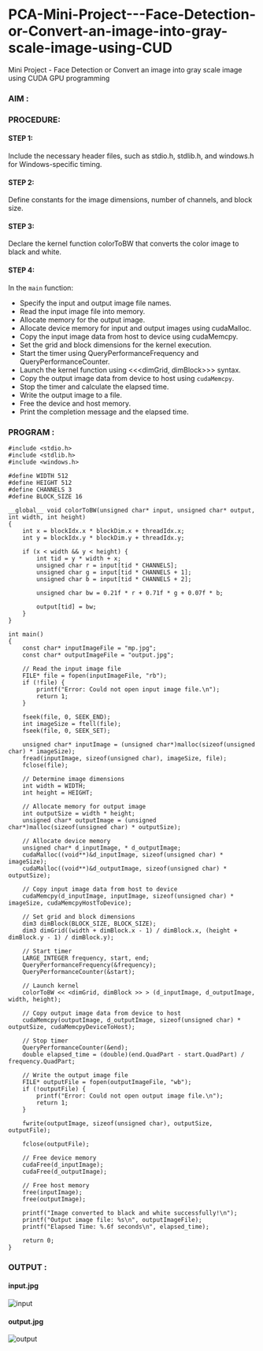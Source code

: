 # PCA-Mini-Project---Face-Detection-or-Convert-an-image-into-gray-scale-image-using-CUD
Mini Project - Face Detection or Convert an image into gray scale image using CUDA GPU programming
### AIM : 
### PROCEDURE:

#### STEP 1:
Include the necessary header files, such as stdio.h, stdlib.h, and windows.h for Windows-specific timing.
#### STEP 2:
Define constants for the image dimensions, number of channels, and block size.
#### STEP 3:
Declare the kernel function colorToBW that converts the color image to black and white.
#### STEP 4:
In the `main` function:
   - Specify the input and output image file names.
   - Read the input image file into memory.
   - Allocate memory for the output image.
   - Allocate device memory for input and output images using cudaMalloc.
   - Copy the input image data from host to device using cudaMemcpy.
   - Set the grid and block dimensions for the kernel execution.
   - Start the timer using QueryPerformanceFrequency and QueryPerformanceCounter.
   - Launch the kernel function using <<<dimGrid, dimBlock>>> syntax.
   - Copy the output image data from device to host using `cudaMemcpy`.
   - Stop the timer and calculate the elapsed time.
   - Write the output image to a file.
   - Free the device and host memory.
   - Print the completion message and the elapsed time.
### PROGRAM : 
```
#include <stdio.h>
#include <stdlib.h>
#include <windows.h>

#define WIDTH 512
#define HEIGHT 512
#define CHANNELS 3
#define BLOCK_SIZE 16

__global__ void colorToBW(unsigned char* input, unsigned char* output, int width, int height)
{
    int x = blockIdx.x * blockDim.x + threadIdx.x;
    int y = blockIdx.y * blockDim.y + threadIdx.y;

    if (x < width && y < height) {
        int tid = y * width + x;
        unsigned char r = input[tid * CHANNELS];
        unsigned char g = input[tid * CHANNELS + 1];
        unsigned char b = input[tid * CHANNELS + 2];

        unsigned char bw = 0.21f * r + 0.71f * g + 0.07f * b;

        output[tid] = bw;
    }
}

int main()
{
    const char* inputImageFile = "mp.jpg";
    const char* outputImageFile = "output.jpg";

    // Read the input image file
    FILE* file = fopen(inputImageFile, "rb");
    if (!file) {
        printf("Error: Could not open input image file.\n");
        return 1;
    }

    fseek(file, 0, SEEK_END);
    int imageSize = ftell(file);
    fseek(file, 0, SEEK_SET);

    unsigned char* inputImage = (unsigned char*)malloc(sizeof(unsigned char) * imageSize);
    fread(inputImage, sizeof(unsigned char), imageSize, file);
    fclose(file);

    // Determine image dimensions
    int width = WIDTH;
    int height = HEIGHT;

    // Allocate memory for output image
    int outputSize = width * height;
    unsigned char* outputImage = (unsigned char*)malloc(sizeof(unsigned char) * outputSize);

    // Allocate device memory
    unsigned char* d_inputImage, * d_outputImage;
    cudaMalloc((void**)&d_inputImage, sizeof(unsigned char) * imageSize);
    cudaMalloc((void**)&d_outputImage, sizeof(unsigned char) * outputSize);

    // Copy input image data from host to device
    cudaMemcpy(d_inputImage, inputImage, sizeof(unsigned char) * imageSize, cudaMemcpyHostToDevice);

    // Set grid and block dimensions
    dim3 dimBlock(BLOCK_SIZE, BLOCK_SIZE);
    dim3 dimGrid((width + dimBlock.x - 1) / dimBlock.x, (height + dimBlock.y - 1) / dimBlock.y);

    // Start timer
    LARGE_INTEGER frequency, start, end;
    QueryPerformanceFrequency(&frequency);
    QueryPerformanceCounter(&start);

    // Launch kernel
    colorToBW << <dimGrid, dimBlock >> > (d_inputImage, d_outputImage, width, height);

    // Copy output image data from device to host
    cudaMemcpy(outputImage, d_outputImage, sizeof(unsigned char) * outputSize, cudaMemcpyDeviceToHost);

    // Stop timer
    QueryPerformanceCounter(&end);
    double elapsed_time = (double)(end.QuadPart - start.QuadPart) / frequency.QuadPart;

    // Write the output image file
    FILE* outputFile = fopen(outputImageFile, "wb");
    if (!outputFile) {
        printf("Error: Could not open output image file.\n");
        return 1;
    }

    fwrite(outputImage, sizeof(unsigned char), outputSize, outputFile);

    fclose(outputFile);

    // Free device memory
    cudaFree(d_inputImage);
    cudaFree(d_outputImage);

    // Free host memory
    free(inputImage);
    free(outputImage);

    printf("Image converted to black and white successfully!\n");
    printf("Output image file: %s\n", outputImageFile);
    printf("Elapsed Time: %.6f seconds\n", elapsed_time);

    return 0;
}

```
### OUTPUT : 
#### input.jpg 
![input](https://github.com/SOWMIYA2003/PCA---Mini-Project-Mini-Project---Face-Detection-or-Convert-an-image-into-gray-scale-image-using-CUD/assets/93427443/674ffc6f-6891-4470-ba44-74da67dbacdb)
#### output.jpg
![output](https://github.com/SOWMIYA2003/PCA---Mini-Project-Mini-Project---Face-Detection-or-Convert-an-image-into-gray-scale-image-using-CUD/assets/93427443/da81a6db-52e9-4459-84bb-22575ae831e3)

